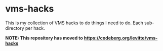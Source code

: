 # vms-hacks

This is my collection of VMS hacks to do things I need to do.  Each sub-directory per hack.

**NOTE: This repository has moved to https://codeberg.org/levitte/vms-hacks**
